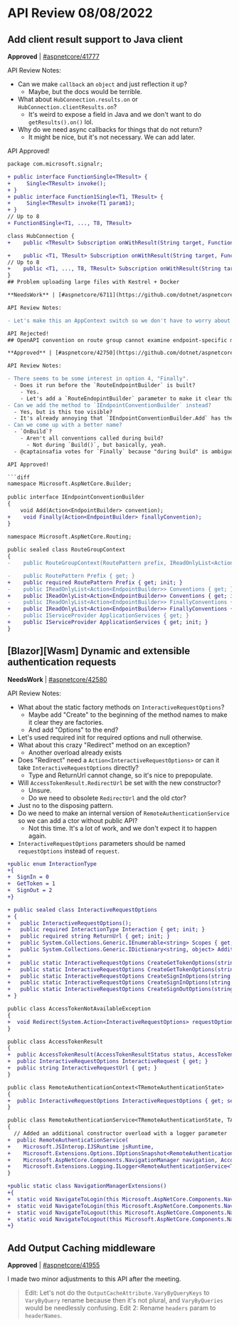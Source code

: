 # API Review 08/08/2022

## Add client result support to Java client

**Approved** | [#aspnetcore/41777](https://github.com/dotnet/aspnetcore/issues/41777#issuecomment-1208490261)

API Review Notes:

- Can we make `callback` an `object` and just reflection it up?
  - Maybe, but the docs would be terrible.
- What about `HubConnection.results.on` or `HubConnection.clientResults.on`?
  - It's weird to expose a field in Java and we don't want to do `getResults().on()` lol.
- Why do we need async callbacks for things that do not return?
  - It might be nice, but it's not necessary. We can add later.

API Approved!

```diff
package com.microsoft.signalr;

+ public interface FunctionSingle<TResult> {
+     Single<TResult> invoke();
+ }
+ public interface Function1Single<T1, TResult> {
+     Single<TResult> invoke(T1 param1);
+ }
// Up to 8
+ Function8Single<T1, ..., T8, TResult>

class HubConnection {
+    public <TResult> Subscription onWithResult(String target, FunctionSingle<TResult> callback);

+    public <T1, TResult> Subscription onWithResult(String target, Function1Single<T1, TResult> callback, Class<T1> param1);
// Up to 8
+    public <T1, ..., T8, TResult> Subscription onWithResult(String target, FunctionSingle<T1, ..., T8, TResult> callback, Class<T1> param1, ..., Class<T8> param8);
}
## Problem uploading large files with Kestrel + Docker

**NeedsWork** | [#aspnetcore/6711](https://github.com/dotnet/aspnetcore/issues/6711#issuecomment-1208537157)

API Review Notes:

- Let's make this an AppContext switch so we don't have to worry about obsoleting it in .NET 8.

API Rejected!
## OpenAPI convention on route group cannot examine endpoint-specific metadata

**Approved** | [#aspnetcore/42750](https://github.com/dotnet/aspnetcore/issues/42750#issuecomment-1208525058)

API Review Notes:

- There seems to be some interest in option 4, "Finally".
  - Does it run before the `RouteEndpointBuilder` is built?
    - Yes.
    - Let's add a `RouteEndopintBuilder` parameter to make it clear that it's not built yet.
- Can we add the method to `IEndpointConventionBuilder` instead?
  - Yes, but is this too visible?
  - It's already annoying that `IEndpointConventionBuilder.Add` has the same visibility as extension methods. Adding, `Finally` to the list could be sad.
- Can we come up with a better name?
  - `OnBuild`?
    - Aren't all conventions called during build?
      - Not during `Build()`, but basically, yeah.
  - @captainsafia votes for `Finally` because "during build" is ambiguous.

API Approved!

```diff
namespace Microsoft.AspNetCore.Builder;
 
public interface IEndpointConventionBuilder
{
    void Add(Action<EndpointBuilder> convention);
+    void Finally(Action<EndpointBuilder> finallyConvention);
}

namespace Microsoft.AspNetCore.Routing;
 
public sealed class RouteGroupContext
{
-    public RouteGroupContext(RoutePattern prefix, IReadOnlyList<Action<EndpointBuilder>> conventions, IServiceProvider applicationServices);

-    public RoutePattern Prefix { get; }
+    public required RoutePattern Prefix { get; init; }
-    public IReadOnlyList<Action<EndpointBuilder>> Conventions { get; }
+    public IReadOnlyList<Action<EndpointBuilder>> Conventions { get; init; }
-    public IReadOnlyList<Action<EndpointBuilder>> FinallyConventions { get; }
+    public IReadOnlyList<Action<EndpointBuilder>> FinallyConventions { get; init; }
-    public IServiceProvider ApplicationServices { get; }
+    public IServiceProvider ApplicationServices { get; init; }
}
```

## [Blazor][Wasm] Dynamic and extensible authentication requests

**NeedsWork** | [#aspnetcore/42580](https://github.com/dotnet/aspnetcore/issues/42580#issuecomment-1208442915)

API Review Notes:

- What about the static factory methods on `InteractiveRequestOptions`?
  - Maybe add "Create" to the beginning of the method names to make it clear they are factories.
  - And add "Options" to the end?
- Let's used required init for required options and null otherwise.
- What about this crazy "Redirect" method on an exception?
  - Another overload already exists
- Does "Redirect" need a `Action<InteractiveRequestOptions>` or can it take `InteractiveRequestOptions` directly?
  - Type and ReturnUrl cannot change, so it's nice to prepopulate.
- Will `AccessTokenResult.RedirectUrl` be set with the new constructor?
  - Unsure.
  - Do we need to obsolete `RedirectUrl` and the old ctor?
- Just no to the disposing pattern.
- Do we need to make an internal version of `RemoteAuthenticationService` so we can add a ctor without public API?
  - Not this time. It's a lot of work, and we don't expect it to happen again.
- `InteractiveRequestOptions` parameters should be named `requestOptions` instead of `request`.

```diff
+public enum InteractionType
+{
+  SignIn = 0
+  GetToken = 1
+  SignOut = 2
+}

+ public sealed class InteractiveRequestOptions
+ {
+   public InteractiveRequestOptions();
+   public required InteractionType Interaction { get; init; }
+   public required string ReturnUrl { get; init; }
+   public System.Collections.Generic.IEnumerable<string> Scopes { get; init; }
+   public System.Collections.Generic.IDictionary<string, object> AdditionalRequestParameters { get; set; }
+ 
+   public static InteractiveRequestOptions CreateGetTokenOptions(string returnUrl);
+   public static InteractiveRequestOptions CreateGetTokenOptions(string returnUrl, System.Collections.Generic.IEnumerable<string> scopes);
+   public static InteractiveRequestOptions CreateSignInOptions(string returnUrl);
+   public static InteractiveRequestOptions CreateSignInOptions(string returnUrl, System.Collections.Generic.IEnumerable<string> scopes);
+   public static InteractiveRequestOptions CreateSignOutOptions(string returnUrl);
+ }

public class AccessTokenNotAvailableException
{
+  void Redirect(System.Action<InteractiveRequestOptions> requestOptions);
}

public class AccessTokenResult
{
+  public AccessTokenResult(AccessTokenResultStatus status, AccessToken token, string interactiveRequestUrl, InteractiveRequestOptions interactiveRequest);
+  public InteractiveRequestOptions InteractiveRequest { get; }
+  public string InteractiveRequestUrl { get; }
}

public class RemoteAuthenticationContext<TRemoteAuthenticationState>
{
+  public InteractiveRequestOptions InteractiveRequestOptions { get; set; }
}

public class RemoteAuthenticationService<TRemoteAuthenticationState, TAccount, TProviderOptions>
{
  // Added an additional constructor overload with a logger parameter
+  public RemoteAuthenticationService(
+    Microsoft.JSInterop.IJSRuntime jsRuntime,
+    Microsoft.Extensions.Options.IOptionsSnapshot<RemoteAuthenticationOptions<TProviderOptions>> options,
+    Microsoft.AspNetCore.Components.NavigationManager navigation, AccountClaimsPrincipalFactory<TAccount> accountClaimsPrincipalFactory,
+    Microsoft.Extensions.Logging.ILogger<RemoteAuthenticationService<TRemoteAuthenticationState, TAccount, TProviderOptions>> logger)
}

+public static class NavigationManagerExtensions()
+{
+  static void NavigateToLogin(this Microsoft.AspNetCore.Components.NavigationManager manager, string loginPath);
+  static void NavigateToLogin(this Microsoft.AspNetCore.Components.NavigationManager manager, string loginPath, InteractiveRequestOptions requestOptions);
+  static void NavigateToLogout(this Microsoft.AspNetCore.Components.NavigationManager manager, string logoutPath);
+  static void NavigateToLogout(this Microsoft.AspNetCore.Components.NavigationManager manager, string logoutPath, string returnUrl);
+}
```
## Add Output Caching middleware

**Approved** | [#aspnetcore/41955](https://github.com/dotnet/aspnetcore/issues/41955#issuecomment-1208656295)

I made two minor adjustments to this API after the meeting.

> Edit: Let's not do the `OutputCacheAttribute.VaryByQueryKeys` to `VaryByQuery` rename because then it's not plural, and `VaryByQueries` would be needlessly confusing.
> Edit 2: Rename `headers` param to `headerNames`.
